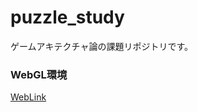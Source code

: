# puzzle_study
ゲームアキテクチャ論の課題リポジトリです。

### WebGL環境
[WebLink](https://harumagedon.github.io/puzzle_study/WebGL/WebGL/)
